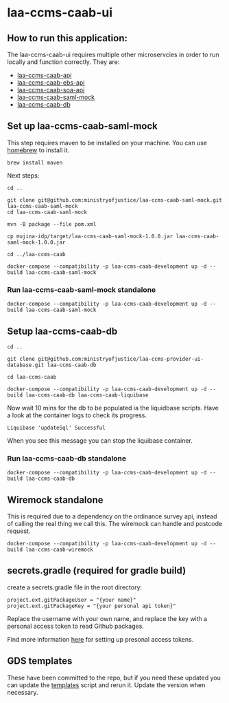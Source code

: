 # laa-ccms-caab-ui

## How to run this application:

The laa-ccms-caab-ui requires multiple other microservcies in order to run locally and  function 
correctly. They are:

- [laa-ccms-caab-api](https://github.com/ministryofjustice/laa-ccms-caab-api)
- [laa-ccms-caab-ebs-api](https://github.com/ministryofjustice/laa-ccms-data-api)
- [laa-ccms-caab-soa-api](https://github.com/ministryofjustice/laa-ccms-soa-gateway-api)
- [laa-ccms-caab-saml-mock](https://github.com/ministryofjustice/laa-ccms-caab-saml-mock)
- [laa-ccms-caab-db](https://github.com/ministryofjustice/laa-ccms-provider-ui-database)

## Set up laa-ccms-caab-saml-mock

This step requires maven to be installed on your machine. You can use [homebrew](https://formulae.brew.sh/formula/maven) to install it.

```
brew install maven
```

Next steps:

```
cd ..

git clone git@github.com:ministryofjustice/laa-ccms-caab-saml-mock.git laa-ccms-caab-saml-mock
cd laa-ccms-caab-saml-mock

mvn -B package --file pom.xml

cp mujina-idp/target/laa-ccms-caab-saml-mock-1.0.0.jar laa-ccms-caab-saml-mock-1.0.0.jar

cd ../laa-ccms-caab

docker-compose --compatibility -p laa-ccms-caab-development up -d --build laa-ccms-caab-saml-mock

```

### Run laa-ccms-caab-saml-mock standalone

```
docker-compose --compatibility -p laa-ccms-caab-development up -d --build laa-ccms-caab-saml-mock
```

## Setup laa-ccms-caab-db

```
cd ..

git clone git@github.com:ministryofjustice/laa-ccms-provider-ui-database.git laa-ccms-caab-db

cd laa-ccms-caab

docker-compose --compatibility -p laa-ccms-caab-development up -d --build laa-ccms-caab-db laa-ccms-caab-liquibase
```

Now wait 10 mins for the db to be populated ia the liquidbase scripts.
Have a look at the container logs to check its progress.

```
Liquibase 'updateSql' Successful
```

When you see this message you can stop the liquibase container.


### Run laa-ccms-caab-db standalone

```
docker-compose --compatibility -p laa-ccms-caab-development up -d --build laa-ccms-caab-db
```

## Wiremock standalone 

This is required due to a dependency on the ordinance survey api, instead of calling the real thing we call this.
The wiremock can handle and postcode request.

```
docker-compose --compatibility -p laa-ccms-caab-development up -d --build laa-ccms-caab-wiremock
```

## secrets.gradle (required for gradle build)

create a secrets.gradle file in the root directory:

```
project.ext.gitPackageUser = "{your name}"
project.ext.gitPackageKey = "{your personal api token}"
```

Replace the username with your own name, and replace the key with a personal access token to read Github packages.

Find more information [here](https://docs.github.com/en/enterprise-server@3.6/authentication/keeping-your-account-and-data-secure/managing-your-personal-access-tokens) for setting up presonal access tokens.


## GDS templates

These have been committed to the repo, but if you need these updated you can update the [templates](./templates.sh) script and rerun it.
Update the version when necessary.